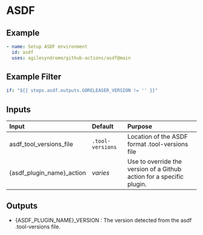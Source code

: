 # ASDF

## Example
```yaml
- name: Setup ASDF environment
  id: asdf
  uses: agilesyndrome/github-actions/asdf@main
```

## Example Filter
```yaml
if: "${{ steps.asdf.outputs.GORELEASER_VERSION != '' }}"
```


## Inputs


| Input                     | Default          | Purpose                                            |
|:--------------------------|:-----------------|:---------------------------------------------------|
| asdf_tool_versions_file   | `.tool-versions` | Location of the ASDF format .tool-versions file |
| {asdf_plugin_name}_action | *varies* | Use to override the version of a Github action for a specific plugin. |

## Outputs


* {ASDF_PLUGIN_NAME}_VERSION : The version detected from the asdf .tool-versions file. 
